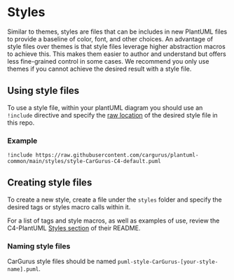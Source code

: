 # Styles

Similar to themes, styles are files that can be includes in new PlantUML files to provide a baseline of color, font, and other choices.  An advantage of style files over themes is that style files leverage higher abstraction macros to achieve this.  This makes them easier to author and understand but offers less fine-grained control in some cases.  We recommend you only use themes if you cannot achieve the desired result with a style file.

## Using style files

To use a style file, within your plantUML diagram you should use an `!include` directive and specify the [raw location](https://docs.github.com/en/enterprise-cloud@latest/repositories/working-with-files/using-files/viewing-a-file#viewing-or-copying-the-raw-file-content) of the desired style file in this repo.

### Example
```text
!include https://raw.githubusercontent.com/cargurus/plantuml-common/main/styles/style-CarGurus-C4-default.puml
```

## Creating style files

To create a new style, create a file under the `styles` folder and specify the desired tags or styles macro calls within it.

For a list of tags and style macros, as well as examples of use, review the C4-PlantUML [Styles section](https://github.com/kirchsth/C4-PlantUML#custom-tagsstereotypes-support-and-skinparam-updates) of their README.

### Naming style files

CarGurus style files should be named `puml-style-CarGurus-[your-style-name].puml`.
